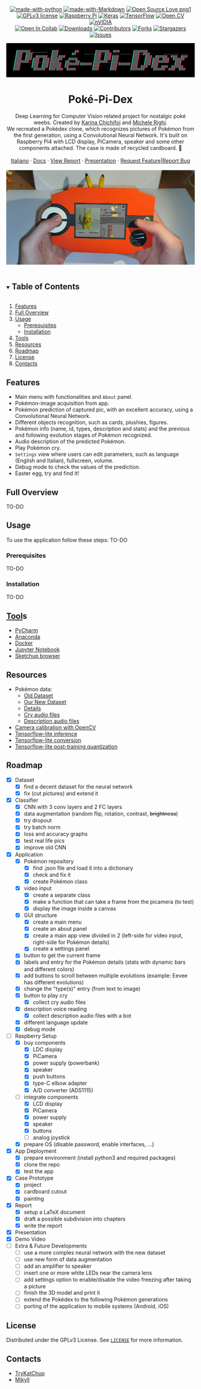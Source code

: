 <div align="center">
  
  [![made-with-python][made-with-phyton-shield]][made-with-phyton-url]
  [![made-with-Markdown][made-with-markdown-shield]][made-with-markdown-url]
  [![Open Source Love png1][open-source-shield]][open-source-url]
  [![GPLv3 license][license-shield]][license-url]
  [![Raspberry Pi][raspberry-shield]][raspberry-url]
  [![Keras][keras-shield]][keras-url]
  [![TensorFlow][tensorflow-shield]][tensorflow-url]
  [![Open CV][opencv-shield]][opencv-url]
  [![nVIDIA][nvidia-shield]][nvidia-url]
  <br/>
  [![Open In Collab][open-collab-shield]][open-collab-url]
  [![Downloads][downloads-shield]][downloads-url]
  [![Contributors][contributors-shield]][contributors-url]
  [![Forks][forks-shield]][forks-url]
  [![Stargazers][stars-shield]][stars-url]
  [![Issues][issues-shield]][issues-url]
  
  <img src="https://github.com/TryKatChup/Poke-Pi-Dex/blob/main/gfx/logo.png"/>
  
  <h1> Poké-Pi-Dex</h1>
  
  Deep Learning for Computer Vision related project for nostalgic poké weebs. Created by <a href="https://github.com/TryKatChup">Karina Chichifoi</a> and <a href="https://github.com/mikyll">Michele Righi</a>.<br/>
We recreated a Pokédex clone, which recognizes pictures of Pokémon from the first generation, using a Convolutional Neural Network. It's built on Raspberry Pi4 with LCD display, PiCamera, speaker and some other components attached. The case is made of recycled cardboard. 🌱
<br/><br/>
  <a href="https://github.com/TryKatChup/Poke-Pi-Dex/blob/main/README.it.md#-poké-pi-dex">Italiano</a>
  ·
  <a href="">Docs</a>
  ·
  <a href="https://github.com/TryKatChup/Poke-Pi-Dex/blob/main/Relazione.pdf">View Report</a>
  ·
  <a href="https://github.com/TryKatChup/Poke-Pi-Dex/blob/main/docs/Presentation/Poké-Pi-Dex_IT.pdf">Presentation</a>
  ·
  <a href="https://github.com/TryKatChup/Poke-Pi-Dex/issues">Request Feature|Report Bug</a>
<br/><br/>
<img src="https://github.com/TryKatChup/Poke-Pi-Dex/blob/main/gfx/aaaaaaaaa.png"/>

</div>

<details open="closed">
  <summary><h2 style="display: inline-block">Table of Contents</h2></summary>
  <ol>
    <!--<li><a href="#demo">Demo</a></li>-->
    <li><a href="#features">Features</a></li>
    <li><a href="#full-overview">Full Overview</a></li>
    <li><a href="#usage">Usage</a>
      <ul>
        <li><a href="#prerequisites">Prerequisites</a></li>
        <li><a href="#installation">Installation</a></li>
      </ul>
    </li>
    <li><a href="#tools">Tools</a></li>
    <li><a href="#resources">Resources</a></li>
    <li><a href="#roadmap">Roadmap</a></li>
    <li><a href="#license">License</a></li>
    <li><a href="#contacts">Contacts</a></li>
    <!-- <li><a href="#acknowledgements">Acknowledgements</a></li>
    <li><a href="#meme">Memotty</a></li> -->
  </ol>
</details>

<!--## Demo
See our demo on YouTube! https://www.youtube.com/watch?v=6A07DGlRxg4 <!-- TO-DO -->

<!--<div align="center">
  <img src="https://github.com/TryKatChup/Poke-Pi-Dex/blob/main/gfx/demo.png" width=50%/>
</div>-->

## Features
- Main menu with functionalities and `About` panel.
- Pokémon-image acquisition from app.
- Pokémon prediction of captured pic, with an excellent accuracy, using a Convolutional Neural Network.
- Different objects recognition, such as cards, plushies, figures.
- Pokémon info (name, id, types, description and stats) and the previous and following evolution stages of Pokémon recognized.
- Audio description of the predicted Pokémon.
- Play Pokémon cry.
- `Settings` view where users can edit parameters, such as language (English and Italian), fullscreen, volume.
- Debug mode to check the values of the prediction.
- Easter egg, try and find it!

## Full Overview
TO-DO

## Usage
To use the application follow these steps:
TO-DO
### Prerequisites
TO-DO
<!-- - OS:
- Python version
- Python packages
  - for Raspberry usage: -->

### Installation
TO-DO
<!-- - clone the repo or download the latest release -->

## [Tool](https://www.youtube.com/watch?v=Y7JG63IuaWs "Nop, this is not the easter egg. Hint: app GUI")s
- [PyCharm](https://www.jetbrains.com/pycharm/)
- [Anaconda](https://www.anaconda.com/)
- [Docker](https://www.docker.com/)
- [Jupyter Notebook](https://jupyter.org/)
- [Sketchup browser](https://app.sketchup.com/)

## Resources
- Pokémon data:
  - [Old Dataset](https://www.kaggle.com/thedagger/pokemon-generation-one)
  - [Our New Dataset](https://www.kaggle.com/unexpectedscepticism/11945-pokmon-from-first-gen)
  - [Details](https://github.com/fanzeyi/pokemon.json)
  - [Cry audio files]()
  - [Description audio files](http://texttospeechrobot.com/)
- [Camera calibration with OpenCV](https://docs.opencv.org/4.x/dc/dbb/tutorial_py_calibration.html)
- [Tensorflow-lite inference](https://www.tensorflow.org/lite/guide/inference)
- [Tensorflow-lite conversion](https://www.tensorflow.org/lite/convert)
- [Tensorflow-lite post-training quantization](https://www.tensorflow.org/lite/performance/post_training_quantization)

## Roadmap
- [x] Dataset
  - [x] find a decent dataset for the neural network
  - [x] fix (cut pictures) and extend it
- [x] Classifier
  - [x] CNN with 3 conv layers and 2 FC layers
  - [x] data augmentation (random flip, rotation, contrast, ~~brightness~~)
  - [x] try dropout
  - [x] try batch norm
  - [x] loss and accuracy graphs
  - [x] test real life pics
  - [x] improve old CNN
- [x] Application
  - [x] Pokémon repository
    - [x] find .json file and load it into a dictionary
    - [x] check and fix it
    - [x] create Pokémon class
  - [x] video input
    - [x] create a separate class
    - [x] make a function that can take a frame from the picamera (to test)
    - [x] display the image inside a canvas
  - [x] GUI structure
    - [x] create a main menu
    - [x] create an about panel
    - [x] create a main app view divided in 2 (left-side for video input, right-side for Pokémon details)
    - [x] create a settings panel
  - [x] button to get the current frame
  - [x] labels and entry for the Pokémon details (stats with dynamic bars and different colors)
  - [x] add buttons to scroll between multiple evolutions (example: Eevee has different evolutions)
  - [x] change the "type(s)" entry (from text to image)
  - [x] button to play cry
    - [x] collect cry audio files
  - [x] description voice reading
    - [x] collect description audio files with a bot
  - [x] different language update
  - [x] debug mode
- [ ] Raspberry Setup
  - [x] buy components
     - [x] LDC display
     - [x] PiCamera
     - [x] power supply (powerbank)
     - [x] speaker
     - [x] push buttons
     - [x] type-C elbow adapter
     - [x] A/D converter (ADS1115)
   - [ ] integrate components
     - [x] LCD display
     - [x] PiCamera
     - [x] power supply
     - [x] speaker
     - [x] buttons
     - [ ] analog joystick
   - [x] prepare OS (disable password, enable interfaces, ...)
- [x] App Deployment
  - [x] prepare environment (install python3 and required packages)
  - [x] clone the repo
  - [x] test the app
- [x] Case Prototype
  - [x] project
  - [x] cardboard cutout
  - [x] painting
- [x] Report
  - [x] setup a LaTeX document
  - [x] draft a possible subdivision into chapters
  - [x] write the report
- [x] Presentation
- [x] Demo Video <!--building, test and different implementation parts-->
- [ ] Extra & Future Developments
  - [ ] use a more comples neural network with the new dataset
  - [ ] use new form of data augmentation
  - [ ] add an amplifier to speaker
  - [ ] insert one or more white LEDs near the camera lens
  - [ ] add settings option to enable/disable the video freezing after taking a picture
  - [ ] finish the 3D model and print it
  - [ ] extend the Pokédex to the following Pokémon generations
  - [ ] porting of the application to mobile systems (Android, iOS)
  <!-- - [ ] use picamera instead of opencv is module is installed -->

## License
Distributed under the GPLv3 License. See [`LICENSE`](https://github.com/TryKatChup/Poke-Pi-Dex/blob/main/LICENSE) for more information.

## Contacts
* [TryKatChup](https://www.linkedin.com/in/karina-chichifoi/?locale=en_US)
* [Mikyll](https://www.linkedin.com/in/michele-righi/?locale=en_US)

<!-- ## Acknowledgements
* Lorenzo Castriota "Brian" for the video making and editing
* [Lorenzo Righi](https://github.com/TankyThunderpaw) for painting materials -->


<!-- MARKDOWN LINKS & IMAGES -->
<!-- https://www.markdownguide.org/basic-syntax/#reference-style-links -->
[ask-me-anything-shield]: https://img.shields.io/badge/Ask%20me-anything-1abc9c.svg
[ask-me-anything-url]: https://github.com/TryKatChup/Poke-Pi-Dex/issues
[open-collab-shield]: https://colab.research.google.com/assets/colab-badge.svg
[open-collab-url]: https://github.com/TryKatChup/Poke-Pi-Dex/issues
[made-with-phyton-shield]: https://img.shields.io/badge/Made%20with-Python-14354C.svg
[made-with-phyton-url]: https://www.python.org/
[made-with-markdown-shield]: https://img.shields.io/badge/Made%20with-Markdown-1f425f.svg
[made-with-markdown-url]: http://commonmark.org
[open-source-shield]: https://badges.frapsoft.com/os/v1/open-source.png?v=103
[open-source-url]: https://github.com/ellerbrock/open-source-badges/
[license-shield]: https://img.shields.io/badge/License-GPLv3-blue.svg
[license-url]: http://perso.crans.org/besson/LICENSE.html
[raspberry-shield]: https://img.shields.io/badge/-RaspberryPi-C51A4A?&logo=Raspberry-Pi
[raspberry-url]: https://www.raspberrypi.org/
[keras-shield]: https://img.shields.io/badge/Keras-%23D00000.svg?logo=Keras&logoColor=white
[keras-url]: https://keras.io/
[tensorflow-shield]: https://img.shields.io/badge/TensorFlow-%23FF6F00.svg?logo=TensorFlow&logoColor=white
[tensorflow-url]: https://www.tensorflow.org/
[opencv-shield]: https://img.shields.io/badge/opencv-%23white.svg?logo=opencv&logoColor=white
[opencv-url]: https://opencv.org/
[nvidia-shield]: https://img.shields.io/badge/nVIDIA-%2376B900.svg?logo=nVIDIA&logoColor=white
[nvidia-url]: https://www.nvidia.com/

[downloads-shield]: https://img.shields.io/github/downloads/TryKatChup/Poke-Pi-Dex/total
[downloads-url]: https://github.com/TryKatChup/Poke-Pi-Dex/releases/latest
[contributors-shield]: https://img.shields.io/github/contributors/TryKatChup/Poke-Pi-Dex
[contributors-url]: https://github.com/TryKatChup/Poke-Pi-Dex/graphs/contributors
[forks-shield]: https://img.shields.io/github/forks/TryKatChup/Poke-Pi-Dex
[forks-url]: https://github.com/TryKatChup/Poke-Pi-Dex/network/members
[stars-shield]: https://img.shields.io/github/stars/TryKatChup/Poke-Pi-Dex
[stars-url]: https://github.com/TryKatChup/Poke-Pi-Dex/stargazers
[issues-shield]: https://img.shields.io/github/issues/TryKatChup/Poke-Pi-Dex
[issues-url]: https://github.com/mikyll/TryKatChup/Poke-Pi-Dex/issues
[linkedin-shield]: https://img.shields.io/badge/-LinkedIn-black.svg?logo=linkedin&colorB=0077B5
[linkedin-url]: https://www.linkedin.com/in/michele-righi/?locale=en_US
